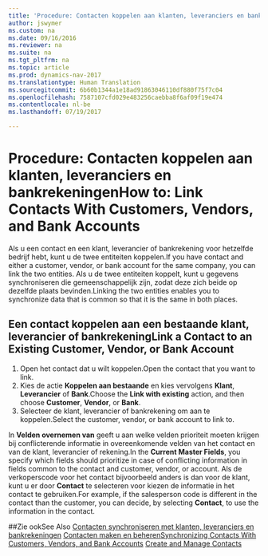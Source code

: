 ```yaml
---
title: 'Procedure: Contacten koppelen aan klanten, leveranciers en bankrekeningen'
author: jswymer
ms.custom: na
ms.date: 09/16/2016
ms.reviewer: na
ms.suite: na
ms.tgt_pltfrm: na
ms.topic: article
ms.prod: dynamics-nav-2017
ms.translationtype: Human Translation
ms.sourcegitcommit: 6b60b1344a1e18ad91863046110df880f75f7c04
ms.openlocfilehash: 7587107cfd029e483256caebba8f6af09f19e474
ms.contentlocale: nl-be
ms.lasthandoff: 07/19/2017

---
```

# <a name="how-to-link-contacts-with-customers-vendors-and-bank-accounts"></a><span data-ttu-id="34da5-102">Procedure: Contacten koppelen aan klanten, leveranciers en bankrekeningen</span><span class="sxs-lookup"><span data-stu-id="34da5-102">How to: Link Contacts With Customers, Vendors, and Bank Accounts</span></span>
<span data-ttu-id="34da5-103">Als u een contact en een klant, leverancier of bankrekening voor hetzelfde bedrijf hebt, kunt u de twee entiteiten koppelen.</span><span class="sxs-lookup"><span data-stu-id="34da5-103">If you have contact and either a customer, vendor, or bank account for the same company, you can link the two entities.</span></span> <span data-ttu-id="34da5-104">Als u de twee entiteiten koppelt, kunt u gegevens synchroniseren die gemeenschappelijk zijn, zodat deze zich beide op dezelfde plaats bevinden.</span><span class="sxs-lookup"><span data-stu-id="34da5-104">Linking the two entities enables you to synchronize data that is common so that it is the same in both places.</span></span>

## <a name="link-a-contact-to-an-existing-customer-vendor-or-bank-account"></a><span data-ttu-id="34da5-105">Een contact koppelen aan een bestaande klant, leverancier of bankrekening</span><span class="sxs-lookup"><span data-stu-id="34da5-105">Link a Contact to an Existing Customer, Vendor, or Bank Account</span></span>
1. <span data-ttu-id="34da5-106">Open het contact dat u wilt koppelen.</span><span class="sxs-lookup"><span data-stu-id="34da5-106">Open the contact that you want to link.</span></span>
2. <span data-ttu-id="34da5-107">Kies de actie **Koppelen aan bestaande** en kies vervolgens **Klant**, **Leverancier** of **Bank**.</span><span class="sxs-lookup"><span data-stu-id="34da5-107">Choose the **Link with existing** action, and then choose **Customer**, **Vendor**, or **Bank**.</span></span>
3. <span data-ttu-id="34da5-108">Selecteer de klant, leverancier of bankrekening om aan te koppelen.</span><span class="sxs-lookup"><span data-stu-id="34da5-108">Select the customer, vendor, or bank account to link to.</span></span>

 <span data-ttu-id="34da5-109">In **Velden overnemen van** geeft u aan welke velden prioriteit moeten krijgen bij conflicterende informatie in overeenkomende velden van het contact en van de klant, leverancier of rekening.</span><span class="sxs-lookup"><span data-stu-id="34da5-109">In the **Current Master Fields**, you specify which fields should prioritize in case of conflicting information in fields common to the contact and customer, vendor, or account.</span></span> <span data-ttu-id="34da5-110">Als de verkoperscode voor het contact bijvoorbeeld anders is dan voor de klant, kunt u er door **Contact** te selecteren voor kiezen de informatie in het contact te gebruiken.</span><span class="sxs-lookup"><span data-stu-id="34da5-110">For example, if the salesperson code is different in the contact than the customer, you can decide, by selecting **Contact**, to use the information in the contact.</span></span>


##<a name="see-also"></a><span data-ttu-id="34da5-111">Zie ook</span><span class="sxs-lookup"><span data-stu-id="34da5-111">See Also</span></span>
<span data-ttu-id="34da5-112">[Contacten synchroniseren met klanten, leveranciers en bankrekeningen](marketing-synchronize-contacts-customers-vendors-bank-accounts.md)
[Contacten maken en beheren](marketing-contacts.md)</span><span class="sxs-lookup"><span data-stu-id="34da5-112">[Synchronizing Contacts With Customers, Vendors, and Bank Accounts](marketing-synchronize-contacts-customers-vendors-bank-accounts.md)
[Create and Manage Contacts](marketing-contacts.md)</span></span>  

